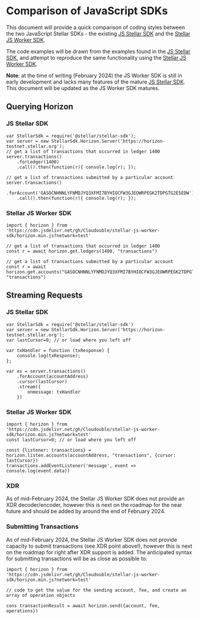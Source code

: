 # Comparison of JavaScript SDKs

This document will provide a quick comparison of coding styles between the two JavaScript Stellar SDKs - the existing [JS Stellar SDK](https://github.com/stellar/js-stellar-sdk) and the [Stellar JS Worker SDK](https://github.com/Cloudouble/stellar-js-worker-sdk).

The code examples will be drawn from the examples found in the [JS Stellar SDK](https://github.com/stellar/js-stellar-sdk), and attempt to reproduce the same functionality using the [Stellar JS Worker SDK](https://github.com/Cloudouble/stellar-js-worker-sdk).

**Note**: at the time of writing (February 2024) the JS Worker SDK is still in early development and lacks many features of the mature [JS Stellar SDK](https://github.com/stellar/js-stellar-sdk). This document will be updated as the JS Worker SDK matures. 

## Querying Horizon

### JS Stellar SDK

```
var StellarSdk = require('@stellar/stellar-sdk');
var server = new StellarSdk.Horizon.Server('https://horizon-testnet.stellar.org');
// get a list of transactions that occurred in ledger 1400
server.transactions()
    .forLedger(1400)
    .call().then(function(r){ console.log(r); });

// get a list of transactions submitted by a particular account
server.transactions()
    .forAccount('GASOCNHNNLYFNMDJYQ3XFMI7BYHIOCFW3GJEOWRPEGK2TDPGTG2E5EDW')
    .call().then(function(r){ console.log(r); });
```

### Stellar JS Worker SDK

```
import { horizon } from 'https://cdn.jsdelivr.net/gh/Cloudouble/stellar-js-worker-sdk/horizon.min.js?network=test'

// get a list of transactions that occurred in ledger 1400
const r = await horizon.get.ledgers(1400, "transactions")

// get a list of transactions submitted by a particular account
const r = await horizon.get.accounts("GASOCNHNNLYFNMDJYQ3XFMI7BYHIOCFW3GJEOWRPEGK2TDPGTG2E5EDW", "transactions")
```

## Streaming Requests

### JS Stellar SDK

```
var StellarSdk = require('@stellar/stellar-sdk')
var server = new StellarSdk.Horizon.Server('https://horizon-testnet.stellar.org');
var lastCursor=0; // or load where you left off

var txHandler = function (txResponse) {
    console.log(txResponse);
};

var es = server.transactions()
    .forAccount(accountAddress)
    .cursor(lastCursor)
    .stream({
        onmessage: txHandler
    })
```

### Stellar JS Worker SDK

```
import { horizon } from 'https://cdn.jsdelivr.net/gh/Cloudouble/stellar-js-worker-sdk/horizon.min.js?network=test'
const lastCursor=0; // or load where you left off

const {listener: transactions} = horizon.listen.accounts(accountAddress, "transactions", {cursor: lastCursor})
transactions.addEventListener('message', event => console.log(event.data))

```

### XDR

As of mid-February 2024, the Stellar JS Worker SDK does not provide an XDR decoder/encoder, however this is next on the roadmap for the near future and should be added by around the end of February 2024.


### Submitting Transactions

As of mid-February 2024, the Stellar JS Worker SDK does not provide capacity to submit transactions (see XDR point above!), however this is next on the roadmap for right after XDR support is added. The anticipated syntax for submitting transactions will be as close as possible to: 

```
import { horizon } from 'https://cdn.jsdelivr.net/gh/Cloudouble/stellar-js-worker-sdk/horizon.min.js?network=test'

// code to get the value for the sending account, fee, and create an array of operation objects

cons transactionResult = await horizon.send({account, fee, operations})

```

